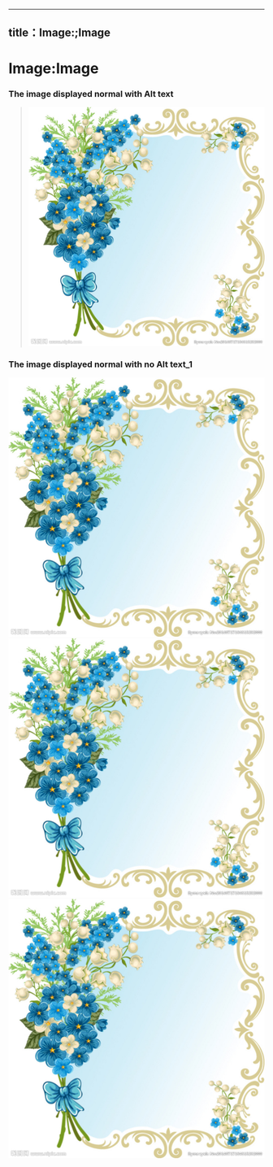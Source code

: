 ﻿---
title：Image:;Image
---

# Image:Image

### The image displayed normal with Alt text

> ![I am flower](./Images/Bmp.bmp "This is A/t text")

### The image displayed normal with no Alt text_1
  ![](./Images/Bmp.bmp)
  ![](./Images/Bmp.bmp)
  ![](./Images/Bmp.bmp) 


